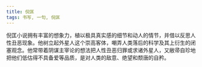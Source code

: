 ```yaml
---
title: 倪匡
tags: 书写, 一句, 倪匡
---
```



倪匡小说拥有丰富的想象力，植以极具真实感的细节和动人的情节，并借以反思人性丑恶现象。他树立起外星人这个崇高客体，嘲弄人类落后的科学及其上衍生的闭塞观念。他常带着阴谋主宰论的想法把人性丑恶归罪或求诸外星人，又敝帚自珍地把他们低估得不具备爱等品质，是对人类的敌意、绝望和颓唐的自矜。

